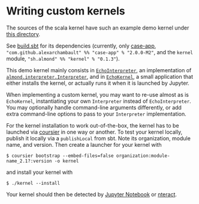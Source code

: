 # Writing custom kernels

The sources of the scala kernel have such an example demo kernel under [this directory](https://github.com/jupyter-scala/jupyter-scala/tree/c6bc94a397196be52232cc833e1095ef5e6264d2/modules/echo).

See [build.sbt](https://github.com/jupyter-scala/jupyter-scala/blob/c6bc94a397196be52232cc833e1095ef5e6264d2/build.sbt#L100-L106) for its dependencies (currently, only
[case-app](https://github.com/alexarchambault/case-app), `"com.github.alexarchambault" %% "case-app" % "2.0.0-M2"`, and the `kernel` module, `"sh.almond" %% "kernel" % "0.1.3"`).

This demo kernel mainly consists in [`EchoInterpreter`](https://github.com/jupyter-scala/jupyter-scala/blob/c6bc94a397196be52232cc833e1095ef5e6264d2/modules/echo/src/main/scala/almond/echo/EchoInterpreter.scala),
an implementation of [`almond.interpreter.Interpreter`](https://github.com/jupyter-scala/jupyter-scala/blob/c6bc94a397196be52232cc833e1095ef5e6264d2/modules/shared/interpreter/src/main/scala/almond/interpreter/Interpreter.scala),
and in [`EchoKernel`](https://github.com/jupyter-scala/jupyter-scala/blob/c6bc94a397196be52232cc833e1095ef5e6264d2/modules/echo/src/main/scala/almond/echo/EchoKernel.scala), a small
application that either installs the kernel, or actually runs it when it is launched by Jupyter.

When implementing a custom kernel, you may want to re-use almost as is `EchoKernel`, instantiating your own `Interpreter` instead of `EchoInterpreter`. You may optionally handle command-line arguments differently,
or add extra command-line options to pass to your `Interpreter` implementation.

For the kernel installation to work out-of-the-box, the kernel has to be launched via [coursier](http://get-coursier.io) in one way or another. To test your kernel locally,
publish it locally via a `publishLocal` from sbt. Note its organization, module name, and version. Then create a launcher for your kernel with
```
$ coursier bootstrap --embed-files=false organization:module-name_2.1?:version -o kernel
```
and install your kernel with
```
$ ./kernel --install
```
Your kernel should then be detected by [Jupyter Notebook](https://github.com/jupyter/notebook) or [nteract](https://nteract.io).
